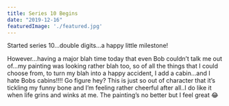 ```yaml
---
title: Series 10 Begins
date: "2019-12-16"
featuredImage: './featured.jpg'
---
```


Started series 10...double digits...a happy little milestone!

<!-- end -->

However...having a major blah time today that even Bob couldn’t talk me out of...my painting was looking rather blah too, so of all the things that I could choose from, to turn my blah into a happy accident, I add a cabin...and I hate Bobs cabins!!!! Go figure hey? This is just so out of character that it’s tickling my funny bone and I’m feeling rather cheerful after all..I do like it when life grins and winks at me.
The painting’s no better but I feel great 😂